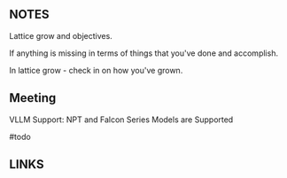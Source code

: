 ## NOTES

Lattice grow and objectives. 

If anything is missing in terms of things that you've done and accomplish. 

In lattice grow - check in on how you've grown.

## Meeting 

VLLM Support: NPT and Falcon Series Models are Supported



#todo 
## LINKS
